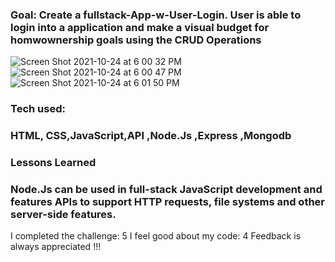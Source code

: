 ### Goal: Create a fullstack-App-w-User-Login. User is able to login into a application and make a visual budget for homwownership goals using the CRUD Operations
![Screen Shot 2021-10-24 at 6 00 32 PM](https://user-images.githubusercontent.com/89624071/138615183-6b098939-071c-4feb-9f7d-3f85e691ed6d.png)
![Screen Shot 2021-10-24 at 6 00 47 PM](https://user-images.githubusercontent.com/89624071/138615195-1b283f4e-685e-410e-b173-90617b0d4600.png)
![Screen Shot 2021-10-24 at 6 01 50 PM](https://user-images.githubusercontent.com/89624071/138615208-1c679dc5-3c91-43ef-aa91-365265411327.png)
### Tech used: <h3>HTML, CSS,JavaScript,API ,Node.Js ,Express ,Mongodb    </h3>
  
  
### Lessons Learned
<h3> Node.Js can be used in full-stack JavaScript development and features APIs to support HTTP requests, file systems and other server-side features.</h3>


I completed the challenge: 5
I feel good about my code: 4
Feedback is always appreciated !!!

